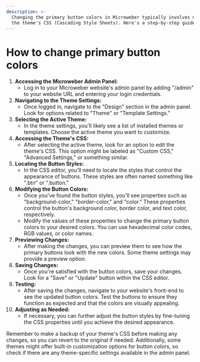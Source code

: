 ```yaml
---
description: >-
  Changing the primary button colors in Microweber typically involves modifying
  the theme's CSS (Cascading Style Sheets). Here's a step-by-step guide:
---
```


# How to change primary button colors

1. **Accessing the Microweber Admin Panel:**
   * Log in to your Microweber website's admin panel by adding "/admin" to your website URL and entering your login credentials.
2. **Navigating to the Theme Settings:**
   * Once logged in, navigate to the "Design" section in the admin panel. Look for options related to "Theme" or "Template Settings."
3. **Selecting the Active Theme:**
   * In the theme settings, you'll likely see a list of installed themes or templates. Choose the active theme you want to customize.
4. **Accessing the Theme's CSS:**
   * After selecting the active theme, look for an option to edit the theme's CSS. This option might be labeled as "Custom CSS," "Advanced Settings," or something similar.
5. **Locating the Button Styles:**
   * In the CSS editor, you'll need to locate the styles that control the appearance of buttons. These styles are often named something like ".btn" or ".button."
6. **Modifying the Button Colors:**
   * Once you've found the button styles, you'll see properties such as "background-color," "border-color," and "color." These properties control the button's background color, border color, and text color, respectively.
   * Modify the values of these properties to change the primary button colors to your desired colors. You can use hexadecimal color codes, RGB values, or color names.
7. **Previewing Changes:**
   * After making the changes, you can preview them to see how the primary buttons look with the new colors. Some theme settings may provide a preview option.
8. **Saving Changes:**
   * Once you're satisfied with the button colors, save your changes. Look for a "Save" or "Update" button within the CSS editor.
9. **Testing:**
   * After saving the changes, navigate to your website's front-end to see the updated button colors. Test the buttons to ensure they function as expected and that the colors are visually appealing.
10. **Adjusting as Needed:**
    * If necessary, you can further adjust the button styles by fine-tuning the CSS properties until you achieve the desired appearance.

Remember to make a backup of your theme's CSS before making any changes, so you can revert to the original if needed. Additionally, some themes might offer built-in customization options for button colors, so check if there are any theme-specific settings available in the admin panel.
